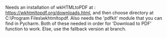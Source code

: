 Needs an installation of wkHTMLtoPDF at : https://wkhtmltopdf.org/downloads.html, and then choose directory at C:\Program Files\wkhtmltopdf. Also needs the 'pdfkit' module that you can find in Pycharm. Both of these needed in order for 'Download to PDF' function to work. Else, use the fallback version at branch.
